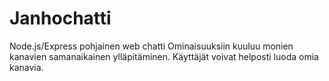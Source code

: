 # Janhochatti
Node.js/Express pohjainen web chatti
Ominaisuuksiin kuuluu monien kanavien samanaikainen ylläpitäminen. Käyttäjät voivat helposti luoda omia kanavia.
